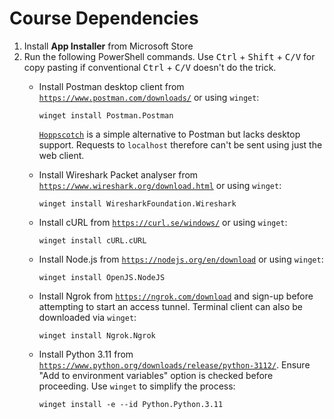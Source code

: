 
# Course Dependencies
1. Install **App Installer** from Microsoft Store
2. Run the following PowerShell commands. Use <kbd>Ctrl</kbd> + <kbd>Shift</kbd> + <kbd>C/V</kbd> for copy pasting if conventional <kbd>Ctrl</kbd> + <kbd>C/V</kbd> doesn't do the trick.
	- Install Postman desktop client from [`https://www.postman.com/downloads/`](https://www.postman.com/downloads/) or using `winget`:
	
		```
		winget install Postman.Postman
		```
	  [`Hoppscotch`](https://hoppscotch.io/) is a simple alternative to Postman but lacks desktop support. Requests to `localhost` therefore can't be sent using just the web client.
	
	- Install Wireshark Packet analyser from [`https://www.wireshark.org/download.html`](https://www.wireshark.org/download.html) or using `winget`:
	
		```
		winget install WiresharkFoundation.Wireshark
		```

	- Install cURL from [`https://curl.se/windows/`](https://curl.se/windows/) or using `winget`:
	
		```
		winget install cURL.cURL
		```
	
	- Install Node.js from [`https://nodejs.org/en/download`](https://nodejs.org/en/download) or using `winget`:
	
		```
		winget install OpenJS.NodeJS
		```

	- Install Ngrok from [`https://ngrok.com/download`](https://ngrok.com/download) and sign-up before attempting to start an access tunnel. Terminal client can also be downloaded via `winget`:
	
		```
		winget install Ngrok.Ngrok
		```
	
	- Install Python 3.11 from [`https://www.python.org/downloads/release/python-3112/`](https://www.python.org/downloads/release/python-3112/). Ensure "Add to environment variables" option is checked before proceeding. Use `winget` to simplify the process:
	
		```
		winget install -e --id Python.Python.3.11
		```
